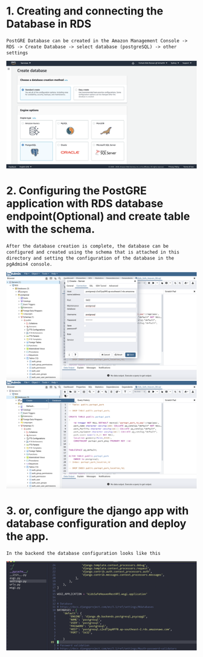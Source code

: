 # 1. Creating and connecting the Database in RDS
    PostGRE Database can be created in the Amazon Management Console -> RDS -> Create Database -> select database (postgreSQL) -> other settings

![AWS RDS Creation](../mdFileAssets/awsRDSCreation.png)

# 2. Configuring the PostGRE application with RDS database endpoint(Optional) and create table with the schema.
    After the database creation is complete, the database can be configured and created using the schema that is attached in this directory and setting the configuration of the database in the pgAdmin4 console.

![Configuration in pgAdmin4 ](../mdFileAssets/pgAdmin1.png)
![Configuration in pgAdmin4 ](../mdFileAssets/pgAdmin2.png)

# 3. or, configure the django app with database configuration and deploy the app.

    In the backend the database configuration looks like this 

![configuring for the backend](../mdFileAssets/backendConfiguration.png)

